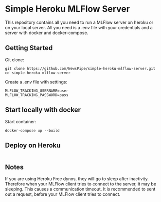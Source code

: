# Simple Heroku MLFlow Server

This repository contains all you need to run a MLFlow server on heroku or on your local server. All you need is a .env file with your credentials and a server with docker and docker-compose.

## Getting Started
Git clone:
```
git clone https://github.com/NewsPipe/simple-heroku-mlflow-server.git
cd simple-heroku-mlflow-server
```

Create a .env file with settings:

```
MLFLOW_TRACKING_USERNAME=user
MLFLOW_TRACKING_PASSWORD=pass
```

## Start locally with docker
Start container:
```
docker-compose up --build
```

## Deploy on Heroku

```

```

## Notes
If you are using Heroku Free dynos, they will go to sleep after inactivity. Therefore when your MLFlow client tries to connect to the server, it may be sleeping. This causes a communication timeout. It is recommended to sent out a request, before your MLFlow client tries to connect.
